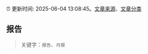 :alarm_clock: 更新时间: 2025-06-04 13:08:45。[文章来源](/README.md)、[文章分类](/TAGS.md)

## 报告


> 关键字：`报告`、`月报`



